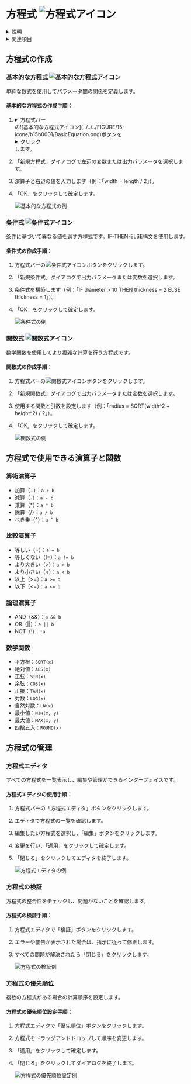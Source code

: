 # 方程式 ![方程式アイコン](../../../FIGURE/15-icone/b15b0001/Equations.png)

<details>
<summary>説明</summary>

方程式は、モデル内のパラメータや変数間の関係を数学的に定義するものです。これを使用することで、値が自動的に計算され、モデルの振る舞いを制御できます。

方程式を活用することで、設計意図をより明確に表現し、複雑な関係性を持つモデルでも一貫性を保つことができます。
</details>

<details>
<summary>関連項目</summary>

* [コントロール- キー - 指示](../_HTM_PARTI/H1-barreS-C.md#コントロール-キー-指示)
* [ビューの管理](../../../_USO-bSuiteComuni/Gestione-viste.md)
* [オブジェクトの表示方法](../../../_USO-bSuiteComuni/visualiz-oggetti.md)

**パラメトリック設計の概念：**
* [パラメータ](./02-07-01_parameters.md)
* [変数](./02-07-02_variables.md)
* [拘束条件](./02-07-03_constraints.md)
</details>

## 方程式の作成

### 基本的な方程式 ![基本的な方程式アイコン](../../../FIGURE/15-icone/b15b0001/BasicEquation.png)

単純な数式を使用してパラメータ間の関係を定義します。

#### 基本的な方程式の作成手順：

1. <details><summary>方程式バー</summary>方程式関連ツールを一覧表示するバー。</details>の![基本的な方程式アイコン](../../../FIGURE/15-icone/b15b0001/BasicEquation.png)ボタンを<details><summary>クリック</summary>（1）画面上のポインタの下にあるオブジェクト（アイコン、ボタンなど）の上でマウスボタンを押す（そしてすぐに離す）行為を示します。（2）（動詞）選択したコマンドの機能を有効にするため、マウスの左ボタンを押してすぐに離します。</details>します。
2. 「新規方程式」ダイアログで左辺の変数または出力パラメータを選択します。
3. 演算子と右辺の値を入力します（例：「width = length / 2」）。
4. 「OK」をクリックして確定します。

   ![基本的な方程式の例](../../../FIGURE/10-videateComplete/arte4/b10b0821.gif)

### 条件式 ![条件式アイコン](../../../FIGURE/15-icone/b15b0001/ConditionalEquation.png)

条件に基づいて異なる値を返す方程式です。IF-THEN-ELSE構文を使用します。

#### 条件式の作成手順：

1. 方程式バーの![条件式アイコン](../../../FIGURE/15-icone/b15b0001/ConditionalEquation.png)ボタンをクリックします。
2. 「新規条件式」ダイアログで出力パラメータまたは変数を選択します。
3. 条件式を構築します（例：「IF diameter > 10 THEN thickness = 2 ELSE thickness = 1」）。
4. 「OK」をクリックして確定します。

   ![条件式の例](../../../FIGURE/10-videateComplete/arte4/b10b0822.gif)

### 関数式 ![関数式アイコン](../../../FIGURE/15-icone/b15b0001/FunctionEquation.png)

数学関数を使用してより複雑な計算を行う方程式です。

#### 関数式の作成手順：

1. 方程式バーの![関数式アイコン](../../../FIGURE/15-icone/b15b0001/FunctionEquation.png)ボタンをクリックします。
2. 「新規関数式」ダイアログで出力パラメータまたは変数を選択します。
3. 使用する関数と引数を設定します（例：「radius = SQRT(width^2 + height^2) / 2」）。
4. 「OK」をクリックして確定します。

   ![関数式の例](../../../FIGURE/10-videateComplete/arte4/b10b0823.gif)

## 方程式で使用できる演算子と関数

### 算術演算子
- 加算（+）：`a + b`
- 減算（-）：`a - b`
- 乗算（*）：`a * b`
- 除算（/）：`a / b`
- べき乗（^）：`a ^ b`

### 比較演算子
- 等しい（=）：`a = b`
- 等しくない（!=）：`a != b`
- より大きい（>）：`a > b`
- より小さい（<）：`a < b`
- 以上（>=）：`a >= b`
- 以下（<=）：`a <= b`

### 論理演算子
- AND（&&）：`a && b`
- OR（||）：`a || b`
- NOT（!）：`!a`

### 数学関数
- 平方根：`SQRT(x)`
- 絶対値：`ABS(x)`
- 正弦：`SIN(x)`
- 余弦：`COS(x)`
- 正接：`TAN(x)`
- 対数：`LOG(x)`
- 自然対数：`LN(x)`
- 最小値：`MIN(x, y)`
- 最大値：`MAX(x, y)`
- 四捨五入：`ROUND(x)`

## 方程式の管理

### 方程式エディタ
すべての方程式を一覧表示し、編集や管理ができるインターフェイスです。

#### 方程式エディタの使用手順：

1. 方程式バーの「方程式エディタ」ボタンをクリックします。
2. エディタで方程式の一覧を確認します。
3. 編集したい方程式を選択し、「編集」ボタンをクリックします。
4. 変更を行い、「適用」をクリックして確定します。
5. 「閉じる」をクリックしてエディタを終了します。

   ![方程式エディタの例](../../../FIGURE/10-videateComplete/arte4/b10b0824.gif)

### 方程式の検証
方程式の整合性をチェックし、問題がないことを確認します。

#### 方程式の検証手順：

1. 方程式エディタで「検証」ボタンをクリックします。
2. エラーや警告が表示された場合は、指示に従って修正します。
3. すべての問題が解決されたら「閉じる」をクリックします。

   ![方程式の検証例](../../../FIGURE/10-videateComplete/arte4/b10b0825.gif)

### 方程式の優先順位
複数の方程式がある場合の計算順序を設定します。

#### 方程式の優先順位設定手順：

1. 方程式エディタで「優先順位」ボタンをクリックします。
2. 方程式をドラッグアンドドロップして順序を変更します。
3. 「適用」をクリックして確定します。
4. 「閉じる」をクリックしてダイアログを終了します。

   ![方程式の優先順位設定例](../../../FIGURE/10-videateComplete/arte4/b10b0826.gif) 
